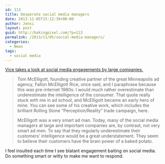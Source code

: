 ```yaml
---
id: 113
title: Desperate social media managers
date: 2013-11-05T15:12:39+00:00
author: Jenxi
layout: post
guid: http://bakingpixel.com/?p=113
permalink: /2013/11/05/social-media-managers/
categories:
  - News
tags:
  - social media
---
```

[Vice takes a look at social media engagements by large companies.](http://www.vice.com/read/why-are-so-many-social-media-managers-dipshits)

> Tom McElligott, founding creative partner of the great Minneapolis ad agency, Fallon McElligott Rice, once said, and I paraphrase because this was pre-internet 1980s: I would much rather overestimate than underestimate the intelligence of the consumer. That quote really stuck with me in ad school, and McElligott became an early hero of mine. You can see some of his creative work, which includes the brilliant Rolling Stone “Perception/Reality” trade campaign, here.
> 
> McElligott was a very smart ad man. Today, many of the social media managers at large and important companies are, by contrast, not very smart ad men. To say that they regularly underestimate their customers’ intelligence would be a great understatement. They seem to believe their customers have the brain power of a baked potato. 

I feel insulted each time I see blatant engagement baiting on social media. Do something smart or witty to make me want to respond.